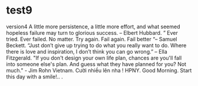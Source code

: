 # test9
version4
A little more persistence, a little more effort, and what seemed hopeless failure may turn to glorious success. – Elbert Hubbard.
” Ever tried. Ever failed. No matter. Try again. Fail again. Fail better “– Samuel Beckett.
“Just don’t give up trying to do what you really want to do. Where there is love and inspiration, I don’t think you can go wrong.” – Ella Fitzgerald.
"If you don't design your own life plan, chances are you'll fall into someone else's plan. And guess what they have planned for you? Not much." - Jim Rohn
Vietnam.
Cười nhiều lên nha !
HPNY.
Good Morning. Start this day with a smile!..
.

